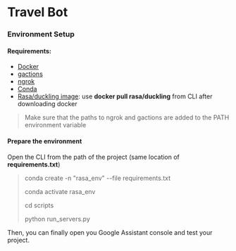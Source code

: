 # Travel Bot
### Environment Setup

#### Requirements:
- [Docker ](https://www.docker.com/get-started)
- [gactions](https://developers.google.com/assistant/actionssdk/gactions)
- [ngrok](https://ngrok.com/download)
- [Conda](https://docs.conda.io/projects/conda/en/latest/user-guide/install/download.html)
- [Rasa/duckling image](https://hub.docker.com/r/rasa/duckling): use **docker pull rasa/duckling** from CLI after downloading docker

> Make sure that the paths to ngrok and gactions are added to the PATH environment variable

#### Prepare the environment

Open the CLI from the path of the project (same location of **requirements.txt**)

> conda create -n "rasa_env" --file requirements.txt 
> 
> conda activate rasa_env
> 
> cd scripts	
> 
> python run_servers.py

Then, you can finally open you Google Assistant console and test your project.



